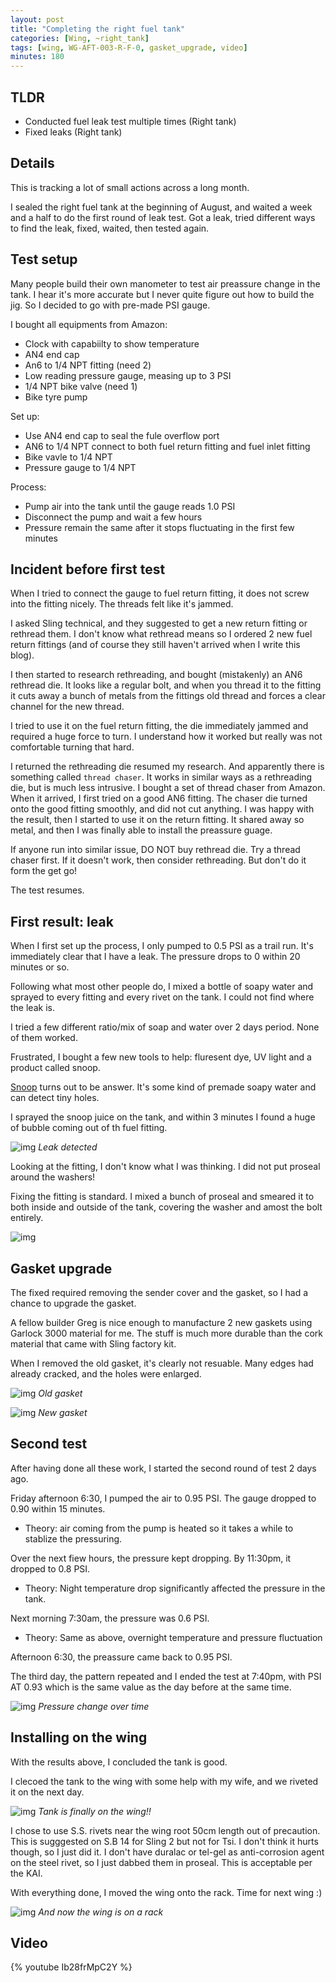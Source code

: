 ```yaml
---
layout: post
title: "Completing the right fuel tank"
categories: [Wing, ~right_tank]
tags: [wing, WG-AFT-003-R-F-0, gasket_upgrade, video]
minutes: 180
---
```


## TLDR

- Conducted fuel leak test multiple times (Right tank)
- Fixed leaks (Right tank)

## Details

This is tracking a lot of small actions across a long month.

I sealed the right fuel tank at the beginning of August, and waited a week and a half to do the first round of leak test. Got a leak, tried different ways to find the leak, fixed, waited, then tested again.

## Test setup

Many people build their own manometer to test air preassure change in the tank. I hear it's more accurate but I never quite figure out how to build the jig. So I decided to go with pre-made PSI gauge.

I bought all equipments from Amazon:

- Clock with capabiilty to show temperature
- AN4 end cap
- An6 to 1/4 NPT fitting (need 2)
- Low reading pressure gauge, measing up to 3 PSI
- 1/4 NPT bike valve (need 1)
- Bike tyre pump

Set up:

- Use AN4 end cap to seal the fule overflow port
- AN6 to 1/4 NPT connect to both fuel return fitting and fuel inlet fitting
- Bike vavle to 1/4 NPT
- Pressure gauge to 1/4 NPT

Process:

- Pump air into the tank until the gauge reads 1.0 PSI
- Disconnect the pump and wait a few hours
- Pressure remain the same after it stops fluctuating in the first few minutes

## Incident before first test

When I tried to connect the gauge to fuel return fitting, it does not screw into the fitting nicely. The threads felt like it's jammed.

I asked Sling technical, and they suggested to get a new return fitting or rethread them. I don't know what rethread means so I ordered 2 new fuel return fittings (and of course they still haven't arrived when I write this blog).

I then started to research rethreading, and bought (mistakenly) an AN6 rethread die. It looks like a regular bolt, and when you thread it to the fitting it cuts away a bunch of metals from the fittings old thread and forces a clear channel for the new thread.

I tried to use it on the fuel return fitting, the die immediately jammed and required a huge force to turn. I understand how it worked but really was not comfortable turning that hard.

I returned the rethreading die resumed my research. And apparently there is something called `thread chaser`. It works in similar ways as a rethreading die, but is much less intrusive. I bought a set of thread chaser from Amazon. When it arrived, I first tried on a good AN6 fitting. The chaser die turned onto the good fitting smoothly, and did not cut anything. I was happy with the result, then I started to use it on the return fitting. It shared away so metal, and then I was finally able to install the preassure guage.

If anyone run into similar issue, DO NOT buy rethread die. Try a thread chaser first. If it doesn't work, then consider rethreading. But don't do it form the get go!

The test resumes.

## First result: leak

When I first set up the process, I only pumped to 0.5 PSI as a trail run. It's immediately clear that I have a leak. The pressure drops to 0 within 20 minutes or so.

Following what most other people do, I mixed a bottle of soapy water and sprayed to every fitting and every rivet on the tank. I could not find where the leak is.

I tried a few different ratio/mix of soap and water over 2 days period. None of them worked.

Frustrated, I bought a few new tools to help: fluresent dye, UV light and a product called snoop.

[Snoop](https://www.amazon.com/dp/B002N2T3QK) turns out to be answer. It's some kind of premade soapy water and can detect tiny holes.

I sprayed the snoop juice on the tank, and within 3 minutes I found a huge of bubble coming out of th fuel fitting.

![img](https://lh3.googleusercontent.com/pw/AP1GczMw9Z5AVnk4TSk_rPNAqpdq9AdnRwMWOVMdGChY5cTsBoVfM-TLEDm3oX37elpCLc3bz2ISTzjGxAcT_QeF-e0IJ00PcTJah9eXyqMCHro8M7HViN2kFyoFBqU6g5izsH3KuqQjmcITuy_R4iYPg4-www=w3836-h2888-s-no-gm?authuser=0)
_Leak detected_

Looking at the fitting, I don't know what I was thinking. I did not put proseal around the washers!

Fixing the fitting is standard. I mixed a bunch of proseal and smeared it to both inside and outside of the tank, covering the washer and amost the bolt entirely.

![img](https://lh3.googleusercontent.com/pw/AP1GczO1PeIhMpDmevgexVA6UawwWeT2jwBaj_vVPjjwl6zO5b-kXDP7EPc3EnrMP5gJRPUvmXiddb6WmkzMTlg5vBzPIrje3_SNRrTwaZbkyjKmnPvmm-83qCSVmfDNVtIa6aWDBL_GBRPPhXiIYhNFZJb01A=w3836-h2888-s-no-gm?authuser=0)

## Gasket upgrade

The fixed required removing the sender cover and the gasket, so I had a chance to upgrade the gasket.

A fellow builder Greg is nice enough to manufacture 2 new gaskets using Garlock 3000 material for me. The stuff is much more durable than the cork material that came with Sling factory kit.

When I removed the old gasket, it's clearly not resuable. Many edges had already cracked, and the holes were enlarged.

![img](https://lh3.googleusercontent.com/pw/AP1GczPXLB5Z5Cr0MSKk9O1TsIj_D_cWosR2EC98gbcBoxdVqUVhEO6sxz92AGyLHQBAw4im3uiHyKzipyRwydRcv6Wr2kGg8-AAZoc5TSE58ERzl5Xx0vylDjx7xCSJiAGBEH4tB251bdJyxNeQ8lTnk1lxtg=w2174-h2888-s-no-gm?authuser=0)
_Old gasket_

![img](https://lh3.googleusercontent.com/pw/AP1GczMYIjelZzrps72KvBidDIwARyEUXCYLg0xqBKr3W1r5ki-ONQjT_mGnZQstK0Tkn52QCt6Oh1J9FL9kJORyRElgBPvf2S_m9fWQ7WHyy2W3AxVqA2s5wELCp8bUZD5aVkobgN8YQFeuAhYlavFGeaXe1Q=w2174-h2888-s-no-gm?authuser=0)
_New gasket_

## Second test

After having done all these work, I started the second round of test 2 days ago.

Friday afternoon 6:30, I pumped the air to 0.95 PSI. The gauge dropped to 0.90 within 15 minutes.

- Theory: air coming from the pump is heated so it takes a while to stablize the pressuring.

Over the next fiew hours, the pressure kept dropping. By 11:30pm, it dropped to 0.8 PSI.

- Theory: Night temperature drop significantly affected the pressure in the tank.

Next morning 7:30am, the pressure was 0.6 PSI.

- Theory: Same as above, overnight temperature and pressure fluctuation

Afternoon 6:30, the preassure came back to 0.95 PSI.

The third day, the pattern repeated and I ended the test at 7:40pm, with PSI AT 0.93 which is the same value as the day before at the same time.

![img](https://docs.google.com/spreadsheets/d/e/2PACX-1vRs8wZikI9lHKcyj5SJtuq2DIKkEilYZsqQZtAw7w6nqoqQtwgZGg-qS4-pK-PSlObX8HiyrmZfBAYX/pubchart?oid=1038779643&format=image)
_Pressure change over time_

## Installing on the wing

With the results above, I concluded the tank is good.

I clecoed the tank to the wing with some help with my wife, and we riveted it on the next day.

![img](https://lh3.googleusercontent.com/pw/AP1GczNxnrg895XwLueH_r1J5PGeDN_te6cJTwcH87d7JrXefkafOSe_dzmkoyc0QJZ09kK5Sm715YDZx2jrsT3tuQ3CE6jfPSCLyqWLHPN96DKG4X023jjrvXobEVJppDS4ylGEIXsIq4lf036HAXa8HKzZHg=w1290-h1712-s-no-gm?authuser=0)
_Tank is finally on the wing!!_

I chose to use S.S. rivets near the wing root 50cm length out of precaution. This is sugggested on S.B 14 for Sling 2 but not for Tsi. I don't think it hurts though, so I just did it. I don't have duralac or
tel-gel as anti-corrosion agent on the steel rivet, so I just dabbed them in proseal. This is acceptable per the KAI.

With everything done, I moved the wing onto the rack. Time for next wing :)

![img](https://lh3.googleusercontent.com/pw/AP1GczNuRMn3nlT9i_LBCXOx8RiY2fubVnsVESYmse0jxQGJHa-0LUqQ8FlqxEehV4waMzTHv63w0LeUN5iz2FytfSPFh-AMxhLPQ-45Tx294NfK4dplXJKAN70DxWXH1aQ24AKwB79J-HakjWIECk8OEVstGg=w1290-h1712-s-no-gm?authuser=0)
_And now the wing is on a rack_

## Video

{% youtube Ib28frMpC2Y %}
